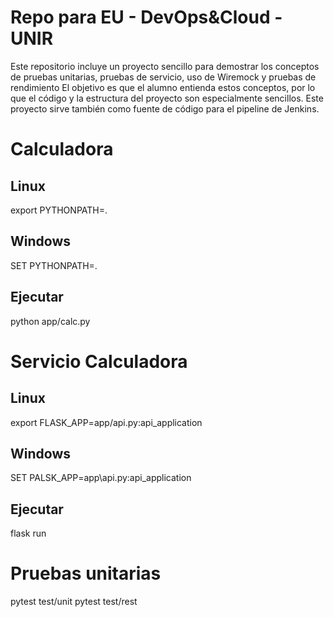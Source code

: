 # Repo para EU - DevOps&Cloud - UNIR

Este repositorio incluye un proyecto sencillo para demostrar los conceptos de pruebas unitarias, pruebas de servicio, uso de Wiremock y pruebas de rendimiento
El objetivo es que el alumno entienda estos conceptos, por lo que el código y la estructura del proyecto son especialmente sencillos.
Este proyecto sirve también como fuente de código para el pipeline de Jenkins.

# Calculadora
## Linux
export PYTHONPATH=.

## Windows
SET PYTHONPATH=.

## Ejecutar
python app/calc.py


# Servicio Calculadora
## Linux
export FLASK_APP=app/api.py:api_application

## Windows
SET PALSK_APP=app\api.py:api_application

## Ejecutar
flask run

# Pruebas unitarias
pytest test/unit
pytest test/rest